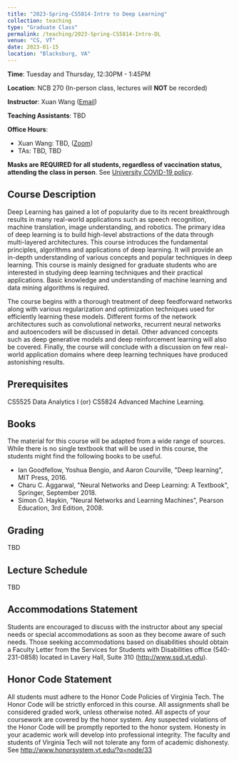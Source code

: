 ```yaml
---
title: "2023-Spring-CS5814-Intro to Deep Learning"
collection: teaching
type: "Graduate Class"
permalink: /teaching/2023-Spring-CS5814-Intro-DL
venue: "CS, VT"
date: 2023-01-15
location: "Blacksburg, VA"
---
```


**Time**: Tuesday and Thursday, 12:30PM - 1:45PM

**Location**: NCB 270 (In-person class, lectures will **NOT** be recorded)

**Instructor**: Xuan Wang ([Email](mailto:xuanw@vt.edu))

**Teaching Assistants**: TBD

**Office Hours**:
- Xuan Wang: TBD, ([Zoom]())
- TAs: TBD, TBD

**Masks are REQUIRED for all students, regardless of vaccination status, attending the class in person**. See [University COVID-19 policy](https://vtx.vt.edu/articles/2021/08/unirel-mask-requirements.html). 


## Course Description
Deep Learning has gained a lot of popularity due to its recent breakthrough results in many real-world applications such as speech recognition, machine translation, image understanding, and robotics. The primary idea of deep learning is to build high-level abstractions of the data through multi-layered architectures. This course introduces the fundamental principles, algorithms and applications of deep learning. It will provide an in-depth understanding of various concepts and popular techniques in deep learning. This course is mainly designed for graduate students who are interested in studying deep learning techniques and their practical applications. Basic knowledge and understanding of machine learning and data mining algorithms is required.

The course begins with a thorough treatment of deep feedforward networks along with various regularization and optimization techniques used for efficiently learning these models. Different forms of the network architectures such as convolutional networks, recurrent neural networks and autoencoders will be discussed in detail. Other advanced concepts such as deep generative models and deep reinforcement learning will also be covered. Finally, the course will conclude with a discussion on few real-world application domains where deep learning techniques have produced astonishing results.


## Prerequisites
CS5525 Data Analytics I (or) CS5824 Advanced Machine Learning.


## Books
The material for this course will be adapted from a wide range of sources. While there is no single textbook that will be used in this course, the students might find the following books to be useful.
- Ian Goodfellow, Yoshua Bengio, and Aaron Courville, "Deep learning", MIT Press, 2016.
- Charu C. Aggarwal, "Neural Networks and Deep Learning: A Textbook", Springer, September 2018.
- Simon O. Haykin, "Neural Networks and Learning Machines", Pearson Education, 3rd Edition, 2008.


## Grading
TBD


## Lecture Schedule
TBD


## Accommodations Statement
Students are encouraged to discuss with the instructor about any special needs or special accommodations as soon as they become aware of such needs. Those seeking accommodations based on disabilities should obtain a Faculty Letter from the Services for Students with Disabilities office (540-231-0858) located in Lavery Hall, Suite 310 (http://www.ssd.vt.edu).


## Honor Code Statement
All students must adhere to the Honor Code Policies of Virginia Tech. The Honor Code will be strictly enforced in this course. All assignments shall be considered graded work, unless otherwise noted. All aspects of your coursework are covered by the honor system. Any suspected violations of the Honor Code will be promptly reported to the honor system. Honesty in your academic work will develop into professional integrity. The faculty and students of Virginia Tech will not tolerate any form of academic dishonesty. See http://www.honorsystem.vt.edu/?q=node/33
